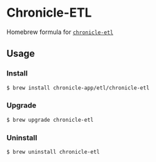 # Chronicle-ETL

Homebrew formula for [`chronicle-etl`](https://github.com/chronicle-app/chronicle-etl/)

## Usage

### Install

```sh
$ brew install chronicle-app/etl/chronicle-etl
```

### Upgrade

```sh
$ brew upgrade chronicle-etl
```

### Uninstall

```sh
$ brew uninstall chronicle-etl
```
